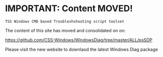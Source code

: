 # IMPORTANT: Content MOVED!
`TSS Windows CMD based Troubleshshooting script toolset`

The content of this site has moved and consolidated on on:

https://github.com/CSS-Windows/WindowsDiag/tree/master/ALL/psSDP

Please visit the new website to downlaod the latest Windows Diag package
